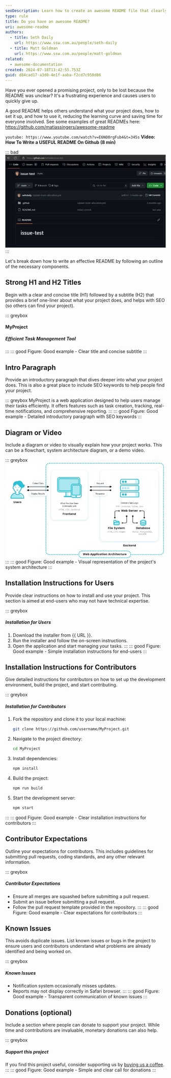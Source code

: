 ```yaml
---
seoDescription: Learn how to create an awesome README file that clearly communicates your project's purpose, setup instructions, and usage guidelines.
type: rule
title: Do you have an awesome README?
uri: awesome-readme
authors:
  - title: Seth Daily
    url: https://www.ssw.com.au/people/seth-daily
  - title: Matt Goldman
    url: https://www.ssw.com.au/people/matt-goldman
related:
  - awesome-documentation
created: 2024-07-18T13:42:55.753Z
guid: d84cad17-a3d0-4e1f-aaba-f2cd7c950d86
---
```


Have you ever opened a promising project, only to be lost because the README was unclear? It's a frustrating experience and causes users to quickly give up.

A good README helps others understand what your project does, how to set it up, and how to use it, reducing the learning curve and saving time for everyone involved. See some examples of great READMEs here: <https://github.com/matiassingers/awesome-readme>

<!--endintro-->

`youtube: https://www.youtube.com/watch?v=E6NO0rgFub4&t=345s`
**Video: How To Write a USEFUL README On Github (8 min)**

::: bad
![Figure: Bad example - We've all seen one of these 🤮](readme-bad.jpg)
:::

Let's break down how to write an effective README by following an outline of the necessary components.

## Strong H1 and H2 Titles

Begin with a clear and concise title (H1) followed by a subtitle (H2) that provides a brief one-liner about what your project does, and helps with SEO (so others can find your project).

::: greybox

#### MyProject

##### Efficient Task Management Tool

:::
::: good
Figure: Good example - Clear title and concise subtitle
:::

## Intro Paragraph

Provide an introductory paragraph that dives deeper into what your project does. This is also a great place to include SEO keywords to help people find your project.

::: greybox
MyProject is a web application designed to help users manage their tasks efficiently. It offers features such as task creation, tracking, real-time notifications, and comprehensive reporting.
:::
::: good
Figure: Good example - Detailed introductory paragraph with SEO keywords
:::

## Diagram or Video

Include a diagram or video to visually explain how your project works. This can be a flowchart, system architecture diagram, or a demo video.

::: greybox
![Figure: System architecture diagram](architecture-diagram.jpg)
:::
::: good
Figure: Good example - Visual representation of the project's system architecture
:::

## Installation Instructions for Users

Provide clear instructions on how to install and use your project. This section is aimed at end-users who may not have technical expertise.

::: greybox

##### Installation for Users

1. Download the installer from {{ URL }}.
2. Run the installer and follow the on-screen instructions.
3. Open the application and start managing your tasks.
:::
::: good
Figure: Good example - Simple installation instructions for end-users
:::

## Installation Instructions for Contributors

Give detailed instructions for contributors on how to set up the development environment, build the project, and start contributing.

::: greybox

##### Installation for Contributors

1. Fork the repository and clone it to your local machine:

   ```bash
   git clone https://github.com/username/MyProject.git
   ```

2. Navigate to the project directory:

   ```bash
   cd MyProject
   ```

3. Install dependencies:

   ```bash
   npm install
   ```

4. Build the project:

   ```bash
   npm run build
   ```

5. Start the development server:

   ```bash
   npm start
   ```

:::
::: good
Figure: Good example - Clear installation instructions for contributors
:::

## Contributor Expectations

Outline your expectations for contributors. This includes guidelines for submitting pull requests, coding standards, and any other relevant information.

::: greybox

##### Contributor Expectations

* Ensure all merges are squashed before submitting a pull request.
* Submit an issue before submitting a pull request.
* Follow the pull request template provided in the repository.
:::
::: good
Figure: Good example - Clear expectations for contributors
:::

## Known Issues

This avoids duplicate issues. List known issues or bugs in the project to ensure users and contributors understand what problems are already identified and being worked on.

::: greybox

##### Known Issues

* Notification system occasionally misses updates.
* Reports may not display correctly in Safari browser.
:::
::: good
Figure: Good example - Transparent communication of known issues
:::

## Donations (optional)

Include a section where people can donate to support your project. While time and contributions are invaluable, monetary donations can also help.

::: greybox

##### Support this project

If you find this project useful, consider supporting us by [buying us a coffee](https://www.buymeacoffee.com/).
:::
::: good
Figure: Good example - Simple and clear call for donations
:::
